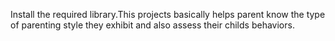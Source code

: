 Install the required library.This projects basically helps parent know the type of parenting style they exhibit and also assess their childs behaviors.
